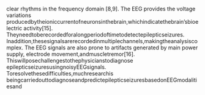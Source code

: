 clear rhythms in the frequency domain [8,9]. The EEG provides the voltage variations
producedbytheioniccurrentofneuronsinthebrain,whichindicatethebrain’sbioelectric
activity[15]. Theyneedtoberecordedforalongperiodoftimetodetectepilepticseizures.
Inaddition,thesesignalsarerecordedinmultiplechannels,makingtheanalysiscomplex.
The EEG signals are also prone to artifacts generated by main power supply, electrode
movement,andmuscletremor[16]. Thiswillposechallengestothephysicianstodiagnose
epilepticseizuresusingnoisyEEGsignals. Toresolvethesedifficulties,muchresearchis
beingcarriedouttodiagnoseandpredictepilepticseizuresbasedonEEGmodalitiesand